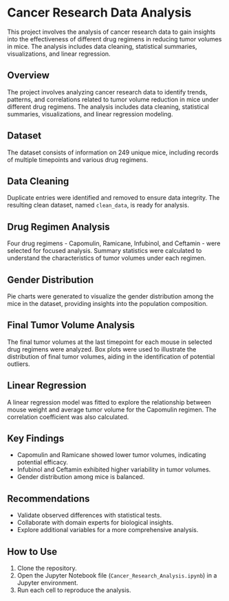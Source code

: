 # Cancer Research Data Analysis

This project involves the analysis of cancer research data to gain insights into the effectiveness of different drug regimens in reducing tumor volumes in mice. The analysis includes data cleaning, statistical summaries, visualizations, and linear regression.

## Overview

The project involves analyzing cancer research data to identify trends, patterns, and correlations related to tumor volume reduction in mice under different drug regimens. The analysis includes data cleaning, statistical summaries, visualizations, and linear regression modeling.

## Dataset

The dataset consists of information on 249 unique mice, including records of multiple timepoints and various drug regimens.

## Data Cleaning

Duplicate entries were identified and removed to ensure data integrity. The resulting clean dataset, named `clean_data`, is ready for analysis.

## Drug Regimen Analysis

Four drug regimens - Capomulin, Ramicane, Infubinol, and Ceftamin - were selected for focused analysis. Summary statistics were calculated to understand the characteristics of tumor volumes under each regimen.

## Gender Distribution

Pie charts were generated to visualize the gender distribution among the mice in the dataset, providing insights into the population composition.

## Final Tumor Volume Analysis

The final tumor volumes at the last timepoint for each mouse in selected drug regimens were analyzed. Box plots were used to illustrate the distribution of final tumor volumes, aiding in the identification of potential outliers.

## Linear Regression

A linear regression model was fitted to explore the relationship between mouse weight and average tumor volume for the Capomulin regimen. The correlation coefficient was also calculated.

## Key Findings

- Capomulin and Ramicane showed lower tumor volumes, indicating potential efficacy.
- Infubinol and Ceftamin exhibited higher variability in tumor volumes.
- Gender distribution among mice is balanced.

## Recommendations

- Validate observed differences with statistical tests.
- Collaborate with domain experts for biological insights.
- Explore additional variables for a more comprehensive analysis.

## How to Use

1. Clone the repository.
2. Open the Jupyter Notebook file (`Cancer_Research_Analysis.ipynb`) in a Jupyter environment.
3. Run each cell to reproduce the analysis.
